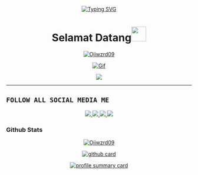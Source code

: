 <p align="center">
  <a href="https://github.com/Ojiwzrd09">
    <img src="http://readme-typing-svg.herokuapp.com?color=ffc012&center=true&vCenter=true&multiline=false&lines=Haii+Nama+Saya+Oji+Wzrd;Saya+Berumur+19+Tahun;Don't+bully+me+â‰§â–½â‰¦" alt="Typing SVG">
  </a>
</p>

<h1 align="center">Selamat Datang<img src="https://i.pinimg.com/originals/6d/cd/94/6dcd94c7c4bf4800648ef7cbe0113c33.gif" width="40px" alt=""><br></h1>

<p align="center">
  <a href="https://github.com/Ojiwzrd09">
    <img src="https://readme-typing-svg.herokuapp.com?size=13&width=275&lines=Selamat+Datang+Di+Github+Oji Wzrd+ðŸ¤—" alt="Ojiwzrd09" />
  </a>
</p>

<p align="center">
  <a href="https://github.com/Ojiwzrd09">
    <img src="https://c.tenor.com/n8X8R46rIk0AAAAd/kanna.gif" alt="Gif" />
  </a>
</p>

<p align="center">
  <a href="https://github.com/Ojiwzrd09">
    <img src="https://cardivo.vercel.app/api?name=Kyouka%20Hashiba&description=Hai,%20Aku%20Oji%20dan%20Aku%20Hanya%20seorang%20programmer%20biasa%20masih%20belajar.%20Hobiku%20Adalah%20Nonton%20Bokep%20:3&image=https://static.wikia.nocookie.net/the-muse-list/images/8/8e/SHIDO.jpg/revision/latest?cb=20200606024545&usqp=CAU&usqp=CAU&backgroundColor=%23ecf0f1&instagram=ojiwzrd_&github=Ojiwzrd09&pattern=leaf&colorPattern=%23eaeaea" />
  </a>
</p>


------

## ```FOLLOW ALL SOCIAL MEDIA ME```
<p align="center">
  <a href="https://instagram.com/ojiwzrd_">
    <img src="https://img.shields.io/badge/Instagram-E4405F?style=for-the-badge&logo=instagram&logoColor=white"/> 
  </a>
  <a href="https://wa.me/6283170801193">
    <img src="https://img.shields.io/badge/WhatsApp-25D366?style=for-the-badge&logo=whatsapp&logoColor=white" />
  </a>
  <a href="https://youtube.com/@oredigital?si=x79iPexbeaRgqYwB">
    <img src="https://img.shields.io/badge/YouTube-ff0000?style=for-the-badge&logo=youtube&logoColor=ff000000&link=https://youtube.com/oredigital" />
  </a>
  <a href="https://github.com/Ojiwzrd09">
    <img src="https://img.shields.io/badge/Github-8A2BE2?style=for-the-badge&logo=Github&logoColor=000000&link=https://github.com/Ojiwzrd09" />
  </a>
</p>

### Github Stats 

<p align="center">
  <a href="https://github.com/Ojiwzrd09">
    <img src="https://github-readme-stats.vercel.app/api/top-langs?username=Ojiwzrd09&show_icons=true&locale=en&layout=compact" alt="Ojiwzrd09" />
  </a>
</p>

<p align="center">
  <a href="https://github.com/Ojiwzrd09">
    <img src="https://github-readme-stats.vercel.app/api?username=Ojiwzrd09&show_icons=true&theme=radical" alt="github card" />
  </a>
</p>

<p align="center">
  <a href="https://github.com/Ojiwzrd09">
    <img src="https://github-profile-summary-cards.vercel.app/api/cards/profile-details?username=Ojiwzrd09&theme=monokai" alt="profile summary card" />
  </a>
</p>
